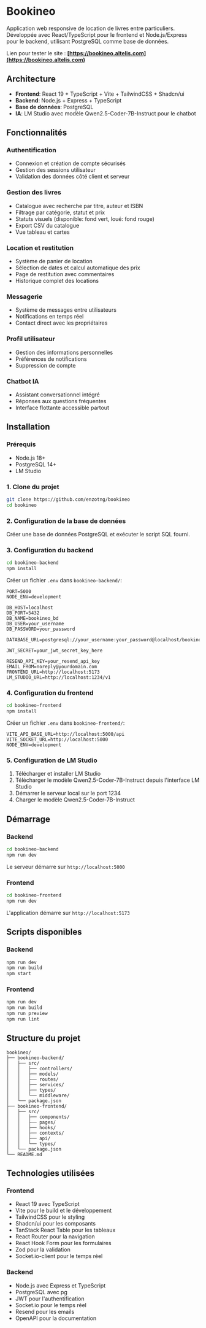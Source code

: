 # Bookineo

Application web responsive de location de livres entre particuliers. Développée avec React/TypeScript pour le frontend et Node.js/Express pour le backend, utilisant PostgreSQL comme base de données.

Lien pour tester le site : **[https://bookineo.altelis.com](https://bookineo.altelis.com)**

## Architecture

- **Frontend**: React 19 + TypeScript + Vite + TailwindCSS + Shadcn/ui
- **Backend**: Node.js + Express + TypeScript
- **Base de données**: PostgreSQL
- **IA**: LM Studio avec modèle Qwen2.5-Coder-7B-Instruct pour le chatbot

## Fonctionnalités

### Authentification

- Connexion et création de compte sécurisés
- Gestion des sessions utilisateur
- Validation des données côté client et serveur

### Gestion des livres

- Catalogue avec recherche par titre, auteur et ISBN
- Filtrage par catégorie, statut et prix
- Statuts visuels (disponible: fond vert, loué: fond rouge)
- Export CSV du catalogue
- Vue tableau et cartes

### Location et restitution

- Système de panier de location
- Sélection de dates et calcul automatique des prix
- Page de restitution avec commentaires
- Historique complet des locations

### Messagerie

- Système de messages entre utilisateurs
- Notifications en temps réel
- Contact direct avec les propriétaires

### Profil utilisateur

- Gestion des informations personnelles
- Préférences de notifications
- Suppression de compte

### Chatbot IA

- Assistant conversationnel intégré
- Réponses aux questions fréquentes
- Interface flottante accessible partout

## Installation

### Prérequis

- Node.js 18+
- PostgreSQL 14+
- LM Studio

### 1. Clone du projet

```bash
git clone https://github.com/enzotng/bookineo
cd bookineo
```

### 2. Configuration de la base de données

Créer une base de données PostgreSQL et exécuter le script SQL fourni.

### 3. Configuration du backend

```bash
cd bookineo-backend
npm install
```

Créer un fichier `.env` dans `bookineo-backend/`:

```env
PORT=5000
NODE_ENV=development

DB_HOST=localhost
DB_PORT=5432
DB_NAME=bookineo_bd
DB_USER=your_username
DB_PASSWORD=your_password

DATABASE_URL=postgresql://your_username:your_password@localhost/bookineo_bd

JWT_SECRET=your_jwt_secret_key_here

RESEND_API_KEY=your_resend_api_key
EMAIL_FROM=noreply@yourdomain.com
FRONTEND_URL=http://localhost:5173
LM_STUDIO_URL=http://localhost:1234/v1
```

### 4. Configuration du frontend

```bash
cd bookineo-frontend
npm install
```

Créer un fichier `.env` dans `bookineo-frontend/`:

```env
VITE_API_BASE_URL=http://localhost:5000/api
VITE_SOCKET_URL=http://localhost:5000
NODE_ENV=development
```

### 5. Configuration de LM Studio

1. Télécharger et installer LM Studio
2. Télécharger le modèle Qwen2.5-Coder-7B-Instruct depuis l'interface LM Studio
3. Démarrer le serveur local sur le port 1234
4. Charger le modèle Qwen2.5-Coder-7B-Instruct

## Démarrage

### Backend

```bash
cd bookineo-backend
npm run dev
```

Le serveur démarre sur `http://localhost:5000`

### Frontend

```bash
cd bookineo-frontend
npm run dev
```

L'application démarre sur `http://localhost:5173`

## Scripts disponibles

### Backend

```bash
npm run dev
npm run build
npm start
```

### Frontend

```bash
npm run dev
npm run build
npm run preview
npm run lint
```

## Structure du projet

```
bookineo/
├── bookineo-backend/
│   ├── src/
│   │   ├── controllers/
│   │   ├── models/
│   │   ├── routes/
│   │   ├── services/
│   │   ├── types/
│   │   └── middleware/
│   └── package.json
├── bookineo-frontend/
│   ├── src/
│   │   ├── components/
│   │   ├── pages/
│   │   ├── hooks/
│   │   ├── contexts/
│   │   ├── api/
│   │   └── types/
│   └── package.json
└── README.md
```

## Technologies utilisées

### Frontend

- React 19 avec TypeScript
- Vite pour le build et le développement
- TailwindCSS pour le styling
- Shadcn/ui pour les composants
- TanStack React Table pour les tableaux
- React Router pour la navigation
- React Hook Form pour les formulaires
- Zod pour la validation
- Socket.io-client pour le temps réel

### Backend

- Node.js avec Express et TypeScript
- PostgreSQL avec pg
- JWT pour l'authentification
- Socket.io pour le temps réel
- Resend pour les emails
- OpenAPI pour la documentation
